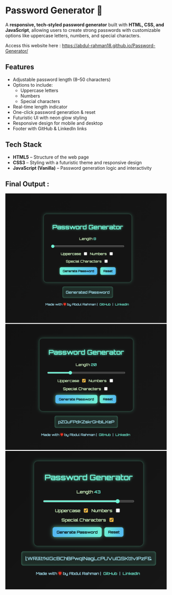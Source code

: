 # Password Generator 🔐

A **responsive, tech-styled password generator** built with **HTML, CSS, and JavaScript**, allowing users to create strong passwords with customizable options like uppercase letters, numbers, and special characters.

Access this website here : https://abdul-rahman18.github.io/Password-Generator/

## Features
- Adjustable password length (8–50 characters)
- Options to include:
  - Uppercase letters
  - Numbers
  - Special characters
- Real-time length indicator
- One-click password generation & reset
- Futuristic UI with neon glow styling
- Responsive design for mobile and desktop
- Footer with GitHub & LinkedIn links

## Tech Stack
- **HTML5** – Structure of the web page
- **CSS3** – Styling with a futuristic theme and responsive design
- **JavaScript (Vanilla)** – Password generation logic and interactivity

## Final Output : 
![Password Generator Screenshot](./Output-Images/final.png)
![Password Generator Screenshot](./Output-Images/img1.png)
![Password Generator Screenshot](./Output-Images/img2.png)

